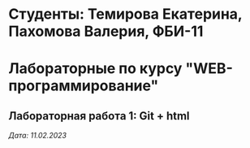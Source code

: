 # Студенты: Темирова Екатерина, Пахомова Валерия, ФБИ-11

# Лабораторные по курсу "WEB-программирование"

## Лабораторная работа 1: Git + html

*Дата: 11.02.2023*